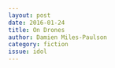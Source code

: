 ```yaml
---
layout: post 
date: 2016-01-24
title: On Drones
author: Damien Miles-Paulson
category: fiction
issue: idol
---
```

